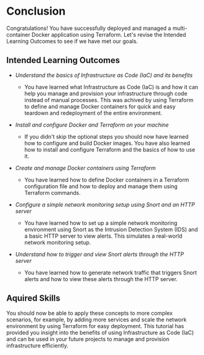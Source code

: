 # Conclusion
Congratulations! You have successfully deployed and managed a multi-container Docker application using Terraform. Let's revise the Intended Learning Outcomes to see if we have met our goals.

## Intended Learning Outcomes
- *Understand the basics of Infrastructure as Code (IaC) and its benefits*
	- You have learned what Infrastructure as Code (IaC) is and how it can help you manage and provision your infrastructure through code instead of manual processes. This was achived by using Terraform to define and manage Docker containers for quick and easy teardown and redeployment of the entire environment.
- *Install and configure Docker and Terraform on your machine*
	- If you didn't skip the optional steps you should now have learned how to configure and build Docker images. You have also learned how to install and configure Terraform and the basics of how to use it.

- *Create and manage Docker containers using Terraform*
	- You have learned how to define Docker containers in a Terraform configuration file and how to deploy and manage them using Terraform commands.

- *Configure a simple network monitoring setup using Snort and an HTTP server*
	- You have learned how to set up a simple network monitoring environment using Snort as the Intrusion Detection System (IDS) and a basic HTTP server to view alerts. This simulates a real-world network monitoring setup.

- *Understand how to trigger and view Snort alerts through the HTTP server*
	- You have learned how to generate network traffic that triggers Snort alerts and how to view these alerts through the HTTP server.

## Aquired Skills
You should now be able to apply these concepts to more complex scenarios, for example, by adding more services and scale the network environment by using Terraform for easy deployment. This tutorial has provided you insight into the benefits of using Infrastructure as Code (IaC) and can be used in your future projects to manage and provision infrastructure efficiently.